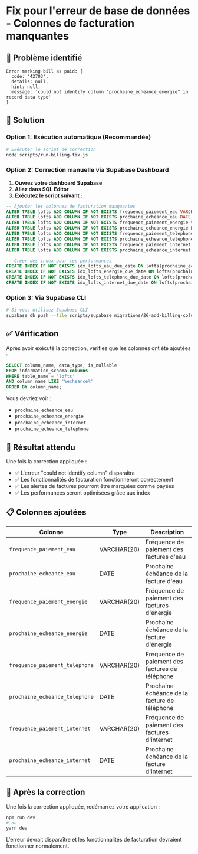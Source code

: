 # Fix pour l'erreur de base de données - Colonnes de facturation manquantes

## 🚨 Problème identifié
```
Error marking bill as paid: {
  code: '42703',
  details: null,
  hint: null,
  message: 'could not identify column "prochaine_echeance_energie" in record data type'
}
```

## 🔧 Solution

### Option 1: Exécution automatique (Recommandée)
```bash
# Exécuter le script de correction
node scripts/run-billing-fix.js
```

### Option 2: Correction manuelle via Supabase Dashboard

1. **Ouvrez votre dashboard Supabase**
2. **Allez dans SQL Editor**
3. **Exécutez le script suivant :**

```sql
-- Ajouter les colonnes de facturation manquantes
ALTER TABLE lofts ADD COLUMN IF NOT EXISTS frequence_paiement_eau VARCHAR(20);
ALTER TABLE lofts ADD COLUMN IF NOT EXISTS prochaine_echeance_eau DATE;
ALTER TABLE lofts ADD COLUMN IF NOT EXISTS frequence_paiement_energie VARCHAR(20);
ALTER TABLE lofts ADD COLUMN IF NOT EXISTS prochaine_echeance_energie DATE;
ALTER TABLE lofts ADD COLUMN IF NOT EXISTS frequence_paiement_telephone VARCHAR(20);
ALTER TABLE lofts ADD COLUMN IF NOT EXISTS prochaine_echeance_telephone DATE;
ALTER TABLE lofts ADD COLUMN IF NOT EXISTS frequence_paiement_internet VARCHAR(20);
ALTER TABLE lofts ADD COLUMN IF NOT EXISTS prochaine_echeance_internet DATE;

-- Créer des index pour les performances
CREATE INDEX IF NOT EXISTS idx_lofts_eau_due_date ON lofts(prochaine_echeance_eau) WHERE prochaine_echeance_eau IS NOT NULL;
CREATE INDEX IF NOT EXISTS idx_lofts_energie_due_date ON lofts(prochaine_echeance_energie) WHERE prochaine_echeance_energie IS NOT NULL;
CREATE INDEX IF NOT EXISTS idx_lofts_telephone_due_date ON lofts(prochaine_echeance_telephone) WHERE prochaine_echeance_telephone IS NOT NULL;
CREATE INDEX IF NOT EXISTS idx_lofts_internet_due_date ON lofts(prochaine_echeance_internet) WHERE prochaine_echeance_internet IS NOT NULL;
```

### Option 3: Via Supabase CLI
```bash
# Si vous utilisez Supabase CLI
supabase db push --file scripts/supabase_migrations/26-add-billing-columns-to-lofts.sql
```

## ✅ Vérification

Après avoir exécuté la correction, vérifiez que les colonnes ont été ajoutées :

```sql
SELECT column_name, data_type, is_nullable 
FROM information_schema.columns 
WHERE table_name = 'lofts' 
AND column_name LIKE '%echeance%' 
ORDER BY column_name;
```

Vous devriez voir :
- `prochaine_echeance_eau`
- `prochaine_echeance_energie`
- `prochaine_echeance_internet`
- `prochaine_echeance_telephone`

## 🎯 Résultat attendu

Une fois la correction appliquée :
- ✅ L'erreur "could not identify column" disparaîtra
- ✅ Les fonctionnalités de facturation fonctionneront correctement
- ✅ Les alertes de factures pourront être marquées comme payées
- ✅ Les performances seront optimisées grâce aux index

## 📋 Colonnes ajoutées

| Colonne | Type | Description |
|---------|------|-------------|
| `frequence_paiement_eau` | VARCHAR(20) | Fréquence de paiement des factures d'eau |
| `prochaine_echeance_eau` | DATE | Prochaine échéance de la facture d'eau |
| `frequence_paiement_energie` | VARCHAR(20) | Fréquence de paiement des factures d'énergie |
| `prochaine_echeance_energie` | DATE | Prochaine échéance de la facture d'énergie |
| `frequence_paiement_telephone` | VARCHAR(20) | Fréquence de paiement des factures de téléphone |
| `prochaine_echeance_telephone` | DATE | Prochaine échéance de la facture de téléphone |
| `frequence_paiement_internet` | VARCHAR(20) | Fréquence de paiement des factures d'internet |
| `prochaine_echeance_internet` | DATE | Prochaine échéance de la facture d'internet |

## 🚀 Après la correction

Une fois la correction appliquée, redémarrez votre application :
```bash
npm run dev
# ou
yarn dev
```

L'erreur devrait disparaître et les fonctionnalités de facturation devraient fonctionner normalement.